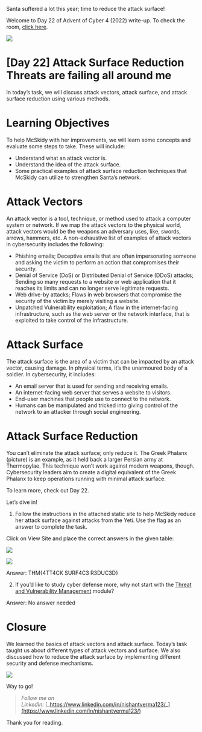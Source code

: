 Santa suffered a lot this year; time to reduce the attack surface!

Welcome to Day 22 of Advent of Cyber 4 (2022) write-up. To check the room, [click here](https://tryhackme.com/room/adventofcyber4).

![](https://miro.medium.com/max/875/1*p9Oc-nWRRPO9AxURBxn7zw.png)

# [Day 22] Attack Surface Reduction Threats are failing all around me

In today’s task, we will discuss attack vectors, attack surface, and attack surface reduction using various methods.

# Learning Objectives

To help McSkidy with her improvements, we will learn some concepts and evaluate some steps to take. These will include:

-   Understand what an attack vector is.
-   Understand the idea of the attack surface.
-   Some practical examples of attack surface reduction techniques that McSkidy can utilize to strengthen Santa’s network.

# Attack Vectors

An attack vector is a tool, technique, or method used to attack a computer system or network. If we map the attack vectors to the physical world, attack vectors would be the weapons an adversary uses, like, swords, arrows, hammers, etc. A non-exhaustive list of examples of attack vectors in cybersecurity includes the following:

-   Phishing emails; Deceptive emails that are often impersonating someone and asking the victim to perform an action that compromises their security.
-   Denial of Service (DoS) or Distributed Denial of Service (DDoS) attacks; Sending so many requests to a website or web application that it reaches its limits and can no longer serve legitimate requests.
-   Web drive-by attacks; Flaws in web browsers that compromise the security of the victim by merely visiting a website.
-   Unpatched Vulnerability exploitation; A flaw in the internet-facing infrastructure, such as the web server or the network interface, that is exploited to take control of the infrastructure.

# Attack Surface

The attack surface is the area of a victim that can be impacted by an attack vector, causing damage. In physical terms, it’s the unarmoured body of a soldier. In cybersecurity, it includes:

-   An email server that is used for sending and receiving emails.
-   An internet-facing web server that serves a website to visitors.
-   End-user machines that people use to connect to the network.
-   Humans can be manipulated and tricked into giving control of the network to an attacker through social engineering.

# Attack Surface Reduction

You can’t eliminate the attack surface; only reduce it. The Greek Phalanx (picture) is an example, as it held back a larger Persian army at Thermopylae. This technique won’t work against modern weapons, though. Cybersecurity leaders aim to create a digital equivalent of the Greek Phalanx to keep operations running with minimal attack surface.

To learn more, check out Day 22.

Let’s dive in!

1.  Follow the instructions in the attached static site to help McSkidy reduce her attack surface against attacks from the Yeti. Use the flag as an answer to complete the task.

Click on View Site and place the correct answers in the given table:

![](https://miro.medium.com/max/673/1*qi_TZ8YN_0GE4Hne13flFQ.png)

![](https://miro.medium.com/max/735/1*t0xWbjBeImVPxGeebplSqg.png)

Answer: THM{4TT4CK SURF4C3 R3DUC3D}

2. If you’d like to study cyber defense more, why not start with the [Threat and Vulnerability Management](https://tryhackme.com/module/threat-and-vulnerability-management) module?

Answer: No answer needed

# Closure

We learned the basics of attack vectors and attack surface. Today’s task taught us about different types of attack vectors and surface. We also discussed how to reduce the attack surface by implementing different security and defense mechanisms.

![](https://miro.medium.com/max/450/0*nGZYl8YOIjrIikoy)

Way to go!

> _Follow me on LinkedIn:_ [_https://www.linkedin.com/in/nishantverma123/_](https://www.linkedin.com/in/nishantverma123/)

Thank you for reading.